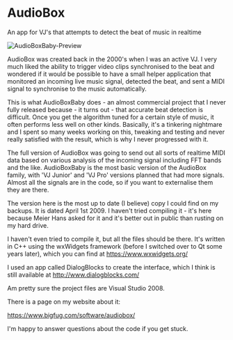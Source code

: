# AudioBox
An app for VJ's that attempts to detect the beat of music in realtime

![AudioBoxBaby-Preview](https://user-images.githubusercontent.com/8349802/163669114-8971bc57-53ec-4446-9bba-53f0ee7cf052.png)

AudioBox was created back in the 2000's when I was an active VJ.  I very much liked the ability to trigger video clips synchronised to the beat and wondered if it would be possible to have a small helper application that monitored an incoming live music signal, detected the beat, and sent a MIDI signal to synchronise to the music automatically.

This is what AudioBoxBaby does - an almost commercial project that I never fully released because - it turns out - that accurate beat detection is difficult.  Once you get the algorithm tuned for a certain style of music, it often performs less well on other kinds.  Basically, it's a tinkering nightmare and I spent so many weeks working on this, tweaking and testing and never really satisfied with the result, which is why I never progressed with it.

The full version of AudioBox was going to send out all sorts of realtime MIDI data based on various analysis of the incoming signal including FFT bands and the like.  AudioBoxBaby is the most basic version of the AudioBox family, with 'VJ Junior' and 'VJ Pro' versions planned that had more signals.  Almost all the signals are in the code, so if you want to externalise them they are there.

The version here is the most up to date (I believe) copy I could find on my backups.  It is dated April 1st 2009.  I haven't tried compiling it - it's here because Meier Hans asked for it and it's better out in public than rusting on my hard drive.

I haven't even tried to compile it, but all the files should be there.  It's written in C++ using the wxWidgets framework (before I switched over to Qt some years later), which you can find at https://www.wxwidgets.org/

I used an app called DialogBlocks to create the interface, which I think is still available at http://www.dialogblocks.com/

Am pretty sure the project files are Visual Studio 2008.

There is a page on my website about it:

https://www.bigfug.com/software/audiobox/

I'm happy to answer questions about the code if you get stuck.
